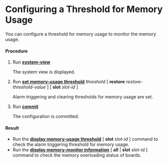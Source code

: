 Configuring a Threshold for Memory Usage
========================================

You can configure a threshold for memory usage to monitor the memory usage.

#### Procedure

1. Run [**system-view**](cmdqueryname=system-view)
   
   
   
   The system view is displayed.
2. Run [**set memory-usage threshold**](cmdqueryname=set+memory-usage+threshold) *threshold* [ **restore** *restore-threshold-value* ] [ **slot** *slot-id* ]
   
   
   
   Alarm triggering and clearing thresholds for memory usage are set.
3. Run [**commit**](cmdqueryname=commit)
   
   
   
   The configuration is committed.

#### Result

* Run the [**display memory-usage threshold**](cmdqueryname=display+memory-usage+threshold) [ **slot** *slot-id* ] command to check the alarm triggering threshold for memory usage.
* Run the [**display memory-monitor information**](cmdqueryname=display+memory-monitor+information) [ **all** | **slot** *slot-id* ] command to check the memory overloading status of boards.
